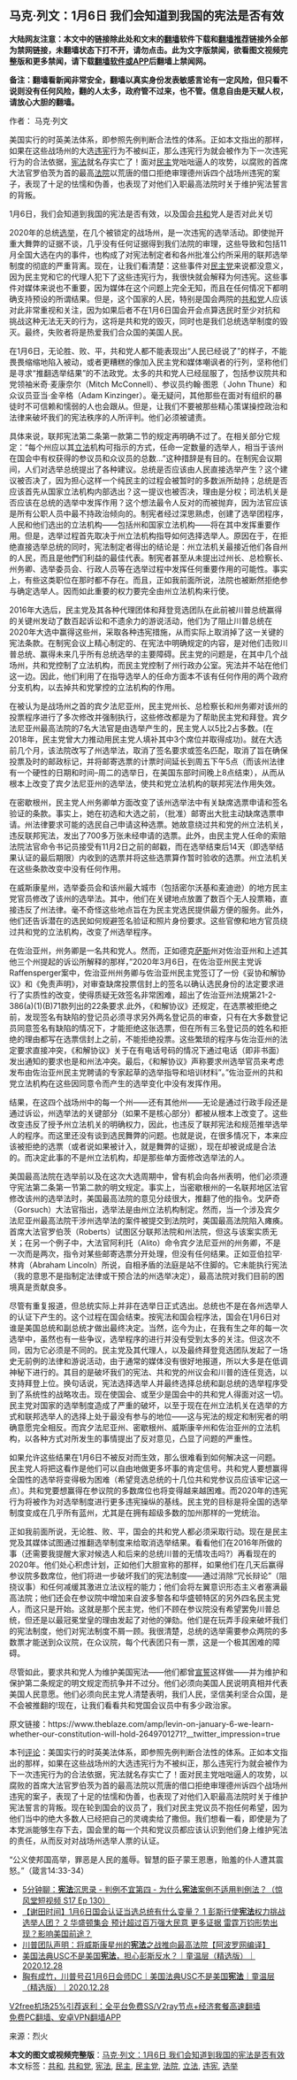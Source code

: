  <h2>马克·列文：1月6日 我们会知道到我国的宪法是否有效</h2> <p class="notice"><b>大陆网友注意：本文中的链接除此处和文末的<a href="https://github.com/bannedbook/fanqiang" >翻墙</a>软件下载和<a href="https://github.com/killgcd/justmysocks/blob/master/README.md">翻墙推荐</a>链接外全部为禁网链接，未翻墙状态下打不开，请勿点击。此为文字版禁闻，欲看图文视频完整版和更多禁闻，请下载<a href="https://github.com/bannedbook/fanqiang">翻墙软件或APP</a>后翻墙上禁闻网。</p><p>备注：翻墙看新闻非常安全，翻墙以真实身份发表敏感言论有一定风险，但只看不说则没有任何风险，翻的人太多，政府管不过来，也不管。信息自由是天赋人权，请放心大胆的翻墙。</b></p>  <div class="entry"> <p>作者： 马克·列文</p> <p id="summary">美国实行的时英美法体系，即参照先例判断合法性的体系。正如本文指出的那样，如果在这些战场州的大选<a href="https://www.bannedbook.org/bnews/tag/%E8%BF%9D%E5%AE%AA/" class="st_tag internal_tag" rel="tag" title="标签 违宪 下的日志">违宪</a>行为不被纠正，那么违宪行为就会被作为下一次违宪行为的合法依据，<a href="https://www.bannedbook.org/bnews/tag/%e5%ae%aa%e6%b3%95/" class="st_tag internal_tag" rel="tag" title="标签 宪法 下的日志">宪法</a>就名存实亡了！面对<a href="https://www.bannedbook.org/bnews/tag/%e6%b0%91%e4%b8%bb/" class="st_tag internal_tag" rel="tag" title="标签 民主 下的日志">民主</a>党咄咄逼人的攻势，以腐败的首席大法官罗伯茨为首的最高<a href="https://www.bannedbook.org/bnews/tag/%e6%b3%95%e9%99%a2/" class="st_tag internal_tag" rel="tag" title="标签 法院 下的日志">法院</a>以荒唐的借口拒绝审理德州诉四个战场州违宪的案子，表现了十足的怯懦和伪善，也表现了对他们入职最高法院时关于维护宪法誓言的背叛。</p> <p>1月6日，我们会知道到我国的宪法是否有效，以及国会<a href="https://www.bannedbook.org/bnews/tag/%E5%85%B1%E5%92%8C/" class="st_tag internal_tag" rel="tag" title="标签 共和 下的日志">共和</a>党人是否对此关切</p> <p>2020年的总统<a href="https://www.bannedbook.org/bnews/tag/%e9%80%89%e4%b8%be/" class="st_tag internal_tag" rel="tag" title="标签 选举 下的日志">选举</a>，在几个被锁定的战场州，是一次违宪的选举活动。即使抛开重大舞弊的证据不谈，几乎没有任何证据得到我们法院的审理，这些导致和包括11月全国大选在内的事件，也构成了对宪法制定者和各州批准公约所采用的联邦选举制度的彻底的严重背离。现在，让我们看清楚：这些事件对<a href="https://www.bannedbook.org/bnews/tag/%e6%b0%91%e4%b8%bb%e5%85%9a/" class="st_tag internal_tag" rel="tag" title="标签 民主党 下的日志">民主党</a>来说都没意义，因为民主党和它的代理人犯下了这些违宪行为，我很快就会解释为何违宪。这些事件对媒体来说也不重要，因为媒体在这个问题上完全无知，而且在任何情况下都明确支持预设的所谓结果。但是，这个国家的人民，特别是国会两院的<a href="https://www.bannedbook.org/bnews/tag/%e5%85%b1%e5%92%8c%e5%85%9a/" class="st_tag internal_tag" rel="tag" title="标签 共和党 下的日志">共和党</a>人应该对此非常重视和关注，因为如果后者不在1月6日国会开会点算选民时至少对抗和挑战这种无法无天的行为，这将是共和党的毁灭，同时也是我们总统选举制度的毁灭。最终，失败者将是热爱我们合众国的美国人民。</p> <p>在1月6日，无论胜、败、平，共和党人都不能表现出“人民已经说了”的样子，不能畏畏缩缩地陷入被动，或者更糟糕的像加入民主党和媒体嘲讽者的行列，坚称他们是寻求“推翻选举结果”的不法政党。太多的共和党人已经屈服了，包括参议院共和党领袖米奇·麦康奈尔（Mitch McConnell）、参议员约翰·图恩（ John Thune）和众议员亚当·金辛格（Adam Kinzinger）。毫无疑问，其他那些在面对有组织的暴徒时不可信赖和懦弱的人也会跟从。但是，让我们不要被那些精心策谋操控政治和法律来破坏我们的宪法秩序的人所评判。他们必须被谴责。</p>  <p>具体来说，联邦宪法第二条第一款第二节的规定再明确不过了。在相关部分它规定：“每个州应以其<a href="https://www.bannedbook.org/bnews/tag/%E7%AB%8B%E6%B3%95/" class="st_tag internal_tag" rel="tag" title="标签 立法 下的日志">立法</a>机构可指示的方式，任命一定数量的选举人，相当于该州在国会中有权获得的参议员和众议员的总数…”这种措辞是有目的。在制宪会议期间，人们对选举总统提出了各种建议。总统是否应该由人民直接选举产生？这个建议被否决了，因为担心这样一个纯民主的过程会被暂时的多数派所劫持；总统是否应该首先从国家立法机构内部选出？这一提议也被否决，理由是分权；司法机关是否应该在总统的选举中发挥作用？这个想法最令人反对的而被抛弃，因为法官应该是所有公职人员中最不持政治倾向的。制宪者经过深思熟虑，创建了选举团程序，人民和他们选出的立法机构——包括州和国家立法机构——将在其中发挥重要作用。但是，选举过程首先取决于州立法机构指导如何选择选举人。原因在于，在拒绝直接选举总统的同时，宪法制定者得出的结论是：州立法机关最接近他们各自州的人民，而且是他們们利益的最佳代表。制宪者甚至从未提出过州长、总检察长、州务卿、选举委员会、行政人员等在选举过程中发挥任何重要作用的可能性。事实上，有些这类职位在那时都不存在。而且，正如我前面所说，法院也被断然拒绝参与确定选举人。因而如此重要的权力要完全由州立法机构来行使。</p> <p>2016年大选后，民主党及其各种代理团体和拜登竞选团队在此前被川普总统赢得的关键州发动了数百起诉讼和不遗余力的游说活动，他们为了阻止川普总统在2020年大选中赢得这些州，采取各种违宪措施，从而实际上取消掉了这一关键的宪法条款。在制宪会议上精心制定的、在宪法中明确规定的内容，是对他们击败川普总统、赢得未来几乎所有总统选举的主要障碍。民主党的问题是，在其中几个战场州，共和党控制了立法机构，而民主党控制了州行政办公室。宪法并不站在他们这一边。因此，他们利用了在指导选举人的任命方面本不该有任何作用的两个政府分支机构，以去掉共和党掌控的立法机构的作用。</p> <p>在被认为是战场州之首的宾夕法尼亚州，民主党州长、总检察长和州务卿对该州的投票程序进行了多次修改并强制执行，这些修改都是为了帮助民主党和拜登。宾夕法尼亚州最高法院的7名大法官是由选举产生的，民主党人以5比2占多数。(在2018年，民主党曾大力推动用民主党人填补其中3个席位并取得成功)。就在大选前几个月，该法院改写了州选举法，取消了签名要求或签名匹配，取消了旨在确保投票及时的邮政标记，并将邮寄选票的计票时间延长到周五下午5点（而该州法律有一个硬性的日期和时间–周二的选举日，在美国东部时间晚上8点结束），从而从根本上改变了宾夕法尼亚州的选举法，使共和党立法机构的联邦宪法作用失效。</p> <p>在密歇根州，民主党人州务卿单方面改变了该州选举法中有关缺席选票申请和签名验证的条款。事实上，她在初选和大选之前，（批准）邮寄出大批主动缺席选票申请。州法律要求可能的选民自己申请这种选票。她故意绕过共和党的州立法机关，违反联邦宪法，发出了700多万张未经申请的选票。此外，由民主党人任命的索赔法院法官命令书记员接受有11月2日之前的邮戳，而在选举结束后14天（即选举结果认证的最后期限）内收到的选票并将这些选票算作暂时验收的选票。州立法机关在这些条款改变中没有任何作用。</p> <p>在威斯康星州，选举委员会和该州最大城市（包括密尔沃基和麦迪逊）的地方民主党官员修改了该州的选举法。其中，他们在关键地点放置了数百个无人投票箱，直接违反了州法律。毫不奇怪这些地点旨在为民主党选民提供最方便的服务。此外，他们还告诉潜在的选民如何规避签名验证和照片身份要求。这些官僚和地方官员绕过共和党的立法机构，改变了州选举程序。</p>  <p>在佐治亚州，州务卿是一名共和党人。然而，正如德克<span class='wp_keywordlink'><a href="https://www.bannedbook.org/forum5/topic42.html" title="萨斯、诚信与自救" target="_blank">萨斯</a></span>州对佐治亚州和上述其他三个州提起的诉讼所解释的那样，”2020年3月6日，在佐治亚州民主党诉Raffensperger案中，佐治亚州州务卿与佐治亚州民主党签订了一份《妥协和解协议》和《免责声明》，对审查缺席投票信封上的签名以确认选民身份的法定要求进行了实质性的改变，使得质疑无效签名非常困难，超出了佐治亚州法規第21-2-386(a)(1)(B)71款列出的22条要求.此外，《和解协议》还规定，在选票被拒绝之前，发现签名有缺陷的登记员必须寻求另外两名登记员的审查，只有在大多数登记员同意签名有缺陷的情况下，才能拒绝这张选票，但在所有三名登记员的姓名和拒绝的理由都写在选票信封上之前，不能拒绝投票。这些繁琐的程序与佐治亚州的法定要求直接冲突，《和解协议》关于在有电话号码的情况下通过电话（即非书面）发出通知的要求也是和州法冲突。最后，《和解协议》声称要求州选举官员来考虑发布由佐治亚州民主党聘请的专家起草的选举指导和培训材料”。”佐治亚州的共和党立法机构在这些因同意令而产生的选举变化中没有发挥作用。</p> <p>结果，在这四个战场州中的每一个州——还有其他州——无论是通过行政手段还是通过诉讼，州选举法的关键部分（如果不是核心部分）都被从根本上改变了。这些改变违反了授予州立法机关的明确权力，因此，也违反了联邦宪法和规范推举选举人的程序。而这里还没有谈到选民舞弊的问题。也就是说，在很多情况下，本来应该被拒绝的选票（或者说如果被计入，就是舞弊的证据），现在却被说成是合法的。而决定此事的不是州立法机构，却是那些单方面修改选举法的人。</p> <p>美国最高法院在选举前以及在这次大选周期中，曾有机会向各州表明，他们必须遵守宪法第二条第一节第二款的明文规定。事实上，当密歇根州的一名联邦地区法官修改该州的选举法时，美国最高法院的意见分歧很大，推翻了他的指令。戈萨奇（Gorsuch）大法官指出，选举法是由州立法机构制定。然而，当一个涉及宾夕法尼亚州最高法院干涉州选举法的案件被提交到法院时，美国最高法院陷入瘫痪。首席大法官罗伯茨（Roberts）试图区分联邦法院和州法院，但这与该案实质无关；在另一个例子中，大法官阿利托（Alito）命令宾夕法尼亚州的州务卿，不是一次而是两次，指令对某些邮寄选票分开处理，但没有任何结果。正如亚伯拉罕·林肯（Abraham Lincoln）所说，自相矛盾的法庭是站不住脚的。它未能执行宪法（我的意思不是指制定法律或干预合法的州选举决定），最高法院对我们目前的困境真是贡献良多。</p> <p>尽管有重复报道，但总统实际上并非在选举日正式选出。总统也不是在各州选举人的认证下产生的。这个过程在国会结束。按宪法和国会程序法，国会在1月6日对谁是美国总统和副总统才做出最终决定。当然，迄今为止，在我有生之年的每一次选举中，虽然也有一些争议，选举程序的进行并没有受到太多的关注。但这次不同，因为它必须是不同的。民主党及其代理人，以及最终拜登竞选团队发起了一场史无前例的法律和游说活动，由于通常的媒体没有很好地报道，所以大多是在低调神秘下进行的。其目的是破坏我们的宪法、共和党的州议会和川普的连任竞选，以支持拜登上位。换句话说，宪法选择选举人并最终选择总统和副总统的选举程序受到了系统性的战略攻击。现在使国会、或至少是国会中的共和党人得面对这一切。民主党对国家的选举制度造成了严重的破坏，以至于现在在州立法机关在选举的方式和联邦选举人的选择上处于最没有参与的地位——这与宪法的规定和制宪者的明确意愿完全相反。而宾夕法尼亚州、密歇根州、威斯康辛州和佐治亚州的立法机构，以各种方式对所发生的事情提出了反对意见，凸显了问题的严重性。</p> <p>如果允许这些结果在1月6日不被反对而生效，那么很难看到如何解决这一问题。民主党人将把这看作是他们可以自由地做更多坏事的肯定信号。共和党人要想赢得全国性的选举将变得极为困难（希望竞选总统的十几位共和党参议员应该牢记这一点）。共和党要想赢得在参议院的多数席位也将变得越来越困难。而2020年的违宪行为将被作为对选举制度进行更多违宪操纵的基线。民主党的目标是将全国的选举制度变成在几乎所有蓝州，尤其是在拥有超级多数的加州那样的一党统治。</p>  <p>正如我前面所说，无论胜、败、平，国会的共和党人都必须采取行动。现在是民主党及其媒体试图通过推翻选举制度来给取消选举结果。看看他们在2016年所做的事（还需要我提醒大家对候选人和后来的总统川普的无情攻击吗?）再看现在的2020年。他们处心积虑计划，正如他们大胆宣称的那样，如果他们在几天后赢得参议院多数席位，他们将进一步破坏我们的宪法制度——通过消除“冗长辩论”（阻挠议事）和任何减缓其激进立法议程的能力；他们会将左翼意识形态主义者塞满最高法院；他们还会在参议院中增加来自波多黎各和华盛顿特区的另外四名民主党人，而这只是开始。这就是那个民主党，他们不顾在参议院没有希望罢免川普总统，但还是以最冠冕堂皇的理由发起了对他的弹劾。他们是在玩弄手段来破坏我们的宪法制度，他们对宪法制度不屑一顾。我很清楚，总统的选举需要参众两院的多数票才能送到众议院，在众议院，每个代表团只有一票，这是一个极其困难的障碍。</p> <p>尽管如此，要求共和党人为维护美国宪法——他们都曾<span class='wp_keywordlink'><a href="https://www.bannedbook.org/forum5/topic17.html" title="宣誓与预言" target="_blank">宣誓</a></span>这样做——并为维护和保护第二条规定的明文规定而抗争并不过分。他们必须向美国人民说明真相并代表美国人民意愿。他们必须向民主党人清楚表明，我们人民，坚信美利坚合众国，是不会被推翻的!现在，让我们看看共和党国会议员中有多少政治家。</p> <p>原文链接：https://www.theblaze.com/amp/levin-on-january-6-we-learn-whether-our-constitution-will-hold-2649701271?__twitter_impression=true</p> <p>本刊<span class='wp_keywordlink_affiliate'><a href="https://www.bannedbook.org/bnews/comments/" title="新闻评论" target="_blank">评论</a></span>：美国实行的时英美法体系，即参照先例判断合法性的体系。正如本文指出的那样，如果在这些战场州的大选违宪行为不被纠正，那么违宪行为就会被作为下一次违宪行为的合法依据，宪法就名存实亡了！面对民主党咄咄逼人的攻势，以腐败的首席大法官罗伯茨为首的最高法院以荒唐的借口拒绝审理德州诉四个战场州违宪的案子，表现了十足的怯懦和伪善，也表现了对他们入职最高法院时关于维护宪法誓言的背叛。现在轮到国会的议员了，我们对民主党议员不抱任何希望，因为他们当中的绝大多数人已经把自己的灵魂卖给了撒但。我们想看一看，即使是为了本党派能够生存下去，国会里的每一个共和党议员都应该认识到他们身上维护宪法的责任，从而反对对战场州选举人票的认证。</p> <p>“公义使邦国高举，罪恶是人民的羞辱。智慧的臣子蒙王恩惠，贻羞的仆人遭其震怒。”（箴言14:33-34）</p>  <ul class='op-related-articles' title='相关阅读'> <li><a href='https://www.bannedbook.org/bnews/bannedvideo/20210101/1458871.html' target='_blank'>5分钟聊：<b>宪法</b>沉思录  - 判例不宜第四 - 为什么<b>宪法</b>案例不适用判例法？（惊风堂短视频 S17 Ep 130）</a></li> <li><a href='https://www.bannedbook.org/bnews/bannedvideo/20201231/1458423.html' target='_blank'>【谢田时间】1月6日国会认证当选总统有什么变量？ 1  彭斯行使<b>宪法</b>权力挑战选举人团？ 2  华盛顿集会 预计超过百万强大民意 更多证据 雷霆万钧形势出现？影响美国前途？</a></li> <li><a href='https://www.bannedbook.org/bnews/cnnews/20201230/1457701.html' target='_blank'>川普团队声明：将威斯康星州的<b>宪法</b>之战推向最高法院【阿波罗网编译】</a></li> <li><a href='https://www.bannedbook.org/bnews/taiwannews/20201229/1457109.html' target='_blank'>美国法典USC不是美国<b>宪法</b>，担心彭斯反水？｜童温层（精选版）｜2020.12.28</a></li> <li><a href='https://www.bannedbook.org/bnews/taiwannews/20201229/1457108.html' target='_blank'>胸有成竹，川普号召1月6日会师DC｜美国法典USC不是美国<b>宪法</b>｜童温层（精选版）｜2020.12.28</a></li> </ul> <p class="texttj"> <a href="https://github.com/bannedbook/fanqiang/wiki/V2ray%E6%9C%BA%E5%9C%BA" target="_blank">V2free机场25%引荐返利：全平台免费SS/V2ray节点+经济套餐高速翻墙</a><br/> <a href="https://github.com/bannedbook/fanqiang/wiki/%E7%A6%81%E9%97%BB%E7%BD%91%E5%AE%89%E5%8D%93%E7%BF%BB%E5%A2%99%E6%96%B0%E9%97%BBAPP" target="_blank">免费PC翻墙、安卓VPN翻墙APP</a></p><p> 来源：烈火 </p><a name='sharetosocial'></a>       <div><b>本文的图文或视频完整版</b>：<a href='https://www.bannedbook.org/bnews/comments/20210101/1458935.html'>马克·列文：1月6日 我们会知道到我国的宪法是否有效</a></div>  </div><!--END ENTRY--> <div class="postfooter"> <div>本文标签：<a href="https://www.bannedbook.org/bnews/tag/%E5%85%B1%E5%92%8C/" rel="tag">共和</a>, <a href="https://www.bannedbook.org/bnews/tag/%e5%85%b1%e5%92%8c%e5%85%9a/" rel="tag">共和党</a>, <a href="https://www.bannedbook.org/bnews/tag/%e5%ae%aa%e6%b3%95/" rel="tag">宪法</a>, <a href="https://www.bannedbook.org/bnews/tag/%e6%b0%91%e4%b8%bb/" rel="tag">民主</a>, <a href="https://www.bannedbook.org/bnews/tag/%e6%b0%91%e4%b8%bb%e5%85%9a/" rel="tag">民主党</a>, <a href="https://www.bannedbook.org/bnews/tag/%e6%b3%95%e9%99%a2/" rel="tag">法院</a>, <a href="https://www.bannedbook.org/bnews/tag/%E7%AB%8B%E6%B3%95/" rel="tag">立法</a>, <a href="https://www.bannedbook.org/bnews/tag/%E8%BF%9D%E5%AE%AA/" rel="tag">违宪</a>, <a href="https://www.bannedbook.org/bnews/tag/%e9%80%89%e4%b8%be/" rel="tag">选举</a></div>  </div><!--END POSTFOOTER--> 